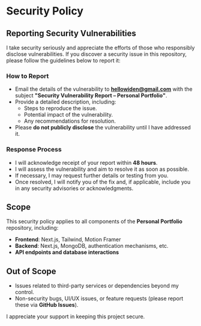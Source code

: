 # Security Policy

## Reporting Security Vulnerabilities

I take security seriously and appreciate the efforts of those who responsibly disclose vulnerabilities. If you discover a security issue in this repository, please follow the guidelines below to report it:

### How to Report
- Email the details of the vulnerability to **hellowiden@gmail.com** with the subject **"Security Vulnerability Report – Personal Portfolio"**.
- Provide a detailed description, including:
  - Steps to reproduce the issue.
  - Potential impact of the vulnerability.
  - Any recommendations for resolution.
- Please **do not publicly disclose** the vulnerability until I have addressed it.

### Response Process
- I will acknowledge receipt of your report within **48 hours**.
- I will assess the vulnerability and aim to resolve it as soon as possible.
- If necessary, I may request further details or testing from you.
- Once resolved, I will notify you of the fix and, if applicable, include you in any security advisories or acknowledgments.

## Scope

This security policy applies to all components of the **Personal Portfolio** repository, including:

- **Frontend**: Next.js, Tailwind, Motion Framer  
- **Backend**: Next.js, MongoDB, authentication mechanisms, etc.  
- **API endpoints and database interactions**  

## Out of Scope

- Issues related to third-party services or dependencies beyond my control.  
- Non-security bugs, UI/UX issues, or feature requests (please report these via **GitHub Issues**).  

I appreciate your support in keeping this project secure.

